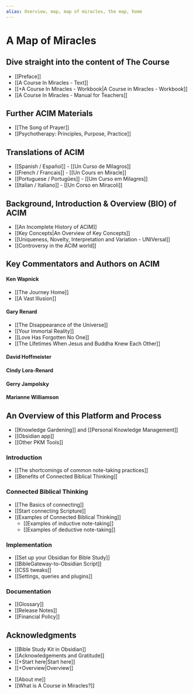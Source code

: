 ```yaml
---
alias: Overview, map, map of miracles, the map, home
---
```

# A Map of Miracles
## Dive straight into the content of The Course
 - [[Preface]]
 - [[A Course In Miracles - Text]]
 - [[+A Course In Miracles - Workbook|A Course in Miracles - Workbook]]
 - [[A Course In Miracles - Manual for Teachers]]

## Further ACIM Materials
* [[The Song of Prayer]]
* [[Psychotherapy: Principles, Purpose, Practice]]

## Translations of ACIM
* [[Spanish / Español]] - [[Un Curso de Milagros]]
* [[French / Francais]] - [[Un Cours en Miracle]]
* [[Portuguese / Portugûes]] - [[Um Curso em Milagres]]
* [[Italian / Italiano]] - [[Un Corso en Miracoli]]

## Background, Introduction & Overview (BIO) of ACIM
* [[An Incomplete History of ACIM]]
* [[Key Concepts|An Overview of Key Concepts]]
* [[Uniqueness, Novelty, Interpretation and Variation - UNIVersal]]
* [[Controversy in the ACIM world]]

## Key Commentators and Authors on ACIM
#### Ken Wapnick
- [[The Journey Home]]
- [[A Vast Illusion]]

#### Gary Renard
- [[The Disappearance of the Universe]]
- [[Your Immortal Reality]]
- [[Love Has Forgotten No One]]
- [[The LIfetimes When Jesus and Buddha Knew Each Other]]

#### David Hoffmeister
#### Cindy Lora-Renard
#### Gerry Jampolsky
#### Marianne Williamson

## An Overview of this Platform and Process
* [[Knowledge Gardening]] and [[Personal Knowledge Management]]
* [[Obsidian app]]
* [[Other PKM Tools]]

### Introduction
- [[The shortcomings of common note-taking practices]]
- [[Benefits of Connected Biblical Thinking]]

### Connected Biblical Thinking
*  [[The Basics of connecting]]
*  [[Start connecting Scripture]] 
*  [[Examples of Connected Biblical Thinking]]
	*  [[Examples of inductive note-taking]]
	*  [[Examples of deductive note-taking]]

### Implementation
*  [[Set up your Obsidian for Bible Study]]
*  [[BibleGateway-to-Obsidian Script]]
* [[CSS tweaks]]
* [[Settings, queries and plugins]]



### Documentation
* [[Glossary]]
* [[Release Notes]]
* [[Financial Policy]]

## Acknowledgments
- [[Bible Study Kit in Obsidian]]
- [[Acknowledgements and Gratitude]]
- [[+Start here|Start here]]
- [[+Overview|Overview]]
* [[About me]]
* [[What is A Course in Miracles?]]
